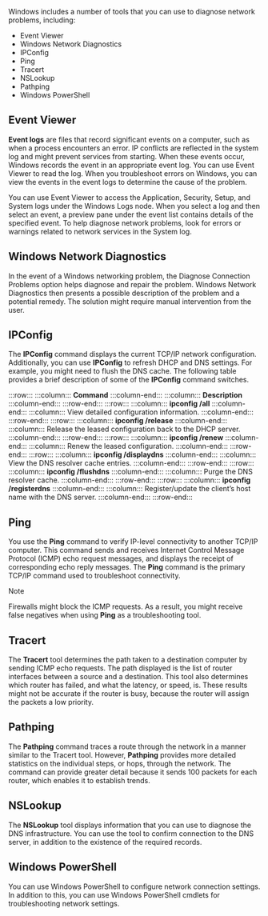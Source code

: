 Windows includes a number of tools that you can use to diagnose network problems, including:

 -  Event Viewer
 -  Windows Network Diagnostics
 -  IPConfig
 -  Ping
 -  Tracert
 -  NSLookup
 -  Pathping
 -  Windows PowerShell

## Event Viewer

**Event logs** are files that record significant events on a computer, such as when a process encounters an error. IP conflicts are reflected in the system log and might prevent services from starting. When these events occur, Windows records the event in an appropriate event log. You can use Event Viewer to read the log. When you troubleshoot errors on Windows, you can view the events in the event logs to determine the cause of the problem.

You can use Event Viewer to access the Application, Security, Setup, and System logs under the Windows Logs node. When you select a log and then select an event, a preview pane under the event list contains details of the specified event. To help diagnose network problems, look for errors or warnings related to network services in the System log.

## Windows Network Diagnostics

In the event of a Windows networking problem, the Diagnose Connection Problems option helps diagnose and repair the problem. Windows Network Diagnostics then presents a possible description of the problem and a potential remedy. The solution might require manual intervention from the user.

## IPConfig

The **IPConfig** command displays the current TCP/IP network configuration. Additionally, you can use **IPConfig** to refresh DHCP and DNS settings. For example, you might need to flush the DNS cache. The following table provides a brief description of some of the **IPConfig** command switches.

:::row:::
  :::column:::
    **Command**
  :::column-end:::
  :::column:::
    **Description**
  :::column-end:::
:::row-end:::
:::row:::
  :::column:::
    **ipconfig /all**
  :::column-end:::
  :::column:::
    View detailed configuration information.
  :::column-end:::
:::row-end:::
:::row:::
  :::column:::
    **ipconfig /release**
  :::column-end:::
  :::column:::
    Release the leased configuration back to the DHCP server.
  :::column-end:::
:::row-end:::
:::row:::
  :::column:::
    **ipconfig /renew**
  :::column-end:::
  :::column:::
    Renew the leased configuration.
  :::column-end:::
:::row-end:::
:::row:::
  :::column:::
    **ipconfig /displaydns**
  :::column-end:::
  :::column:::
    View the DNS resolver cache entries.
  :::column-end:::
:::row-end:::
:::row:::
  :::column:::
    **ipconfig /flushdns**
  :::column-end:::
  :::column:::
    Purge the DNS resolver cache.
  :::column-end:::
:::row-end:::
:::row:::
  :::column:::
    **ipconfig /registerdns**
  :::column-end:::
  :::column:::
    Register/update the client’s host name with the DNS server.
  :::column-end:::
:::row-end:::


## Ping

You use the **Ping** command to verify IP-level connectivity to another TCP/IP computer. This command sends and receives Internet Control Message Protocol (ICMP) echo request messages, and displays the receipt of corresponding echo reply messages. The **Ping** command is the primary TCP/IP command used to troubleshoot connectivity.

> [!NOTE]
> Firewalls might block the ICMP requests. As a result, you might receive false negatives when using **Ping** as a troubleshooting tool.

## Tracert

The **Tracert** tool determines the path taken to a destination computer by sending ICMP echo requests. The path displayed is the list of router interfaces between a source and a destination. This tool also determines which router has failed, and what the latency, or speed, is. These results might not be accurate if the router is busy, because the router will assign the packets a low priority.

## Pathping

The **Pathping** command traces a route through the network in a manner similar to the Tracert tool. However, **Pathping** provides more detailed statistics on the individual steps, or hops, through the network. The command can provide greater detail because it sends 100 packets for each router, which enables it to establish trends.

## NSLookup

The **NSLookup** tool displays information that you can use to diagnose the DNS infrastructure. You can use the tool to confirm connection to the DNS server, in addition to the existence of the required records.

## Windows PowerShell

You can use Windows PowerShell to configure network connection settings. In addition to this, you can use Windows PowerShell cmdlets for troubleshooting network settings.
